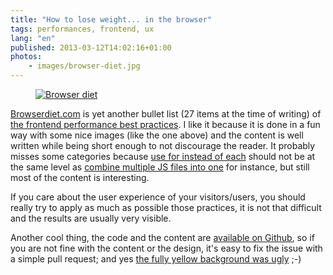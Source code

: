 ```yaml
---
title: "How to lose weight... in the browser"
tags: performances, frontend, ux
lang: "en"
published: 2013-03-12T14:02:16+01:00
photos:
    - images/browser-diet.jpg
---
```


<figure class="object-center"><a href="/images/browser-diet.jpg"><img src="/images/660x/browser-diet.jpg"
alt="Browser diet"></a>
</figure>

[Browserdiet.com](http://browserdiet.com) is yet another bullet list (27 items
at the time of writing) of [the frontend performance best
practices](/post/livre-high-performances-web-sites). I like it because it is
done in a fun way with some nice images (like the one above) and the content is
well written while being short enough to not discourage the reader. It probably
misses some categories because [use for instead of
each](http://browserdiet.com/#use-for-instead-of-each) should not be at the same
level as [combine multiple JS files into
one](http://browserdiet.com/#combine-js) for instance, but still most of the
content is interesting.

If you care about the user experience of your visitors/users, you should really
try to apply as much as possible those practices, it is not that difficult and
the results are usually very visible.

Another cool thing, the code and the content are [available on
Github](https://github.com/zenorocha/browser-diet), so if you are not fine with
the content or the design, it's easy to fix the issue with a simple pull
request; and yes [the fully yellow background was
ugly](https://github.com/zenorocha/browser-diet/issues/46) ;-)
